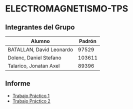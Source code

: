 # ELECTROMAGNETISMO-TPS

## Integrantes del Grupo

| Alumno | Padrón |
| -- | -- |
| BATALLAN, David Leonardo | 97529 |
| Dolenc, Daniel Stefano | 103611 |
| Talarico, Jonatan Axel| 89396 |
## Informe

* [Trabajo Práctico 1](https://es.overleaf.com/1683956694kqgckmbdrqkk)
* [Trabajo Práctico 2]([https://es.overleaf.com/2976749475tvqwkwwrdpqb](https://es.overleaf.com/2976749475tvqwkwwrdpqb)https://es.overleaf.com/2976749475tvqwkwwrdpqb)

